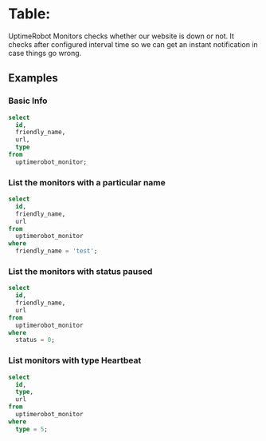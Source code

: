 # Table:

UptimeRobot Monitors checks whether our website is down or not. It checks after configured interval time so we can get an instant notification in case things go wrong.

## Examples

### Basic Info 

```sql
select
  id,
  friendly_name,
  url,
  type
from
  uptimerobot_monitor;
```

### List the monitors with a particular name

```sql
select
  id,
  friendly_name,
  url
from
  uptimerobot_monitor
where 
  friendly_name = 'test';
```

### List the monitors with status paused 

```sql
select
  id,
  friendly_name,
  url
from
  uptimerobot_monitor
where 
  status = 0;
```

### List monitors with type Heartbeat

```sql
select
  id,
  type,
  url
from
  uptimerobot_monitor
where
  type = 5;
```
